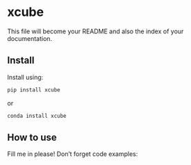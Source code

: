 xcube
================

<!-- WARNING: THIS FILE WAS AUTOGENERATED! DO NOT EDIT! -->

This file will become your README and also the index of your
documentation.

## Install

Install using:

``` sh
pip install xcube
```

or

``` sh
conda install xcube
```

## How to use

Fill me in please! Don’t forget code examples:
